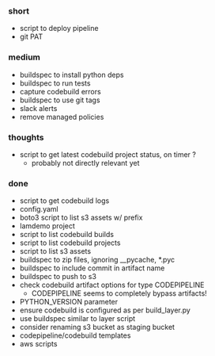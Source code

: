 ### short

- script to deploy pipeline
- git PAT

### medium

- buildspec to install python deps
- buildspec to run tests
- capture codebuild errors
- buildspec to use git tags
- slack alerts
- remove managed policies

### thoughts

- script to get latest codebuild project status, on timer ?
  - probably not directly relevant yet

### done

- script to get codebuild logs
- config.yaml
- boto3 script to list s3 assets w/ prefix
- lamdemo project
- script to list codebuild builds
- script to list codebuild projects
- script to list s3 assets
- buildspec to zip files, ignoring __pycache, *.pyc
- buildspec to include commit in artifact name
- buildspec to push to s3
- check codebuild artifact options for type CODEPIPELINE
  - CODEPIPELINE seems to completely bypass artifacts!
- PYTHON_VERSION parameter
- ensure codebuild is configured as per build_layer.py
- use buildspec similar to layer script
- consider renaming s3 bucket as staging bucket
- codepipeline/codebuild templates
- aws scripts
